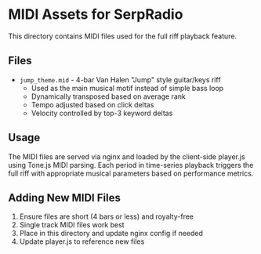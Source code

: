 # MIDI Assets for SerpRadio

This directory contains MIDI files used for the full riff playback feature.

## Files

- `jump_theme.mid` - 4-bar Van Halen "Jump" style guitar/keys riff
  - Used as the main musical motif instead of simple bass loop
  - Dynamically transposed based on average rank
  - Tempo adjusted based on click deltas
  - Velocity controlled by top-3 keyword deltas

## Usage

The MIDI files are served via nginx and loaded by the client-side player.js using Tone.js MIDI parsing. Each period in time-series playback triggers the full riff with appropriate musical parameters based on performance metrics.

## Adding New MIDI Files

1. Ensure files are short (4 bars or less) and royalty-free
2. Single track MIDI files work best
3. Place in this directory and update nginx config if needed
4. Update player.js to reference new files 